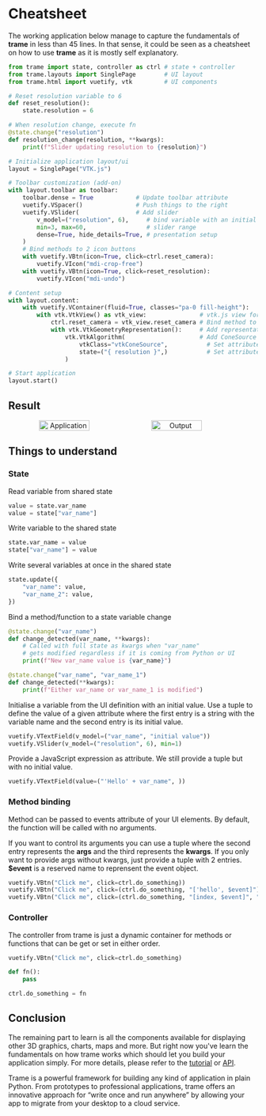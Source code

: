 # Cheatsheet

The working application below manage to capture the fundamentals of __trame__ in less than 45 lines.
In that sense, it could be seen as a cheatsheet on how to use __trame__ as it is mostly self explanatory.

```python
from trame import state, controller as ctrl # state + controller
from trame.layouts import SinglePage        # UI layout
from trame.html import vuetify, vtk         # UI components

# Reset resolution variable to 6
def reset_resolution():          
    state.resolution = 6

# When resolution change, execute fn
@state.change("resolution")      
def resolution_change(resolution, **kwargs):
    print(f"Slider updating resolution to {resolution}")

# Initialize application layout/ui
layout = SinglePage("VTK.js")    

# Toolbar customization (add-on)
with layout.toolbar as toolbar:  
    toolbar.dense = True            # Update toolbar attribute
    vuetify.VSpacer()               # Push things to the right
    vuetify.VSlider(                # Add slider
        v_model=("resolution", 6),     # bind variable with an initial value of 6
        min=3, max=60,                 # slider range
        dense=True, hide_details=True, # presentation setup
    )
    # Bind methods to 2 icon buttons
    with vuetify.VBtn(icon=True, click=ctrl.reset_camera):
        vuetify.VIcon("mdi-crop-free")
    with vuetify.VBtn(icon=True, click=reset_resolution):
        vuetify.VIcon("mdi-undo")

# Content setup
with layout.content:             
    with vuetify.VContainer(fluid=True, classes="pa-0 fill-height"):
        with vtk.VtkView() as vtk_view:               # vtk.js view for local rendering
            ctrl.reset_camera = vtk_view.reset_camera # Bind method to controller
            with vtk.VtkGeometryRepresentation():     # Add representation to vtk.js view
                vtk.VtkAlgorithm(                     # Add ConeSource to representation
                    vtkClass="vtkConeSource",           # Set attribute value with no JS eval
                    state=("{ resolution }",)           # Set attribute value with JS eval
                )

# Start application
layout.start()               
```

## Result


<p style="text-align:center;display: flex;align-items: center;">
    <img src="/trame/images/trame-cheatsheet-app.jpg" alt="Application" style="width: 45%; height: 45%">
    <img src="/trame/images/trame-cheatsheet-output.jpg" alt="Output" style="width: 45%; height: 45%">
</p>

## Things to understand

### State

Read variable from shared state

```python
value = state.var_name
value = state["var_name"]
```

Write variable to the shared state

```python
state.var_name = value
state["var_name"] = value
```

Write several variables at once in the shared state

```python
state.update({
    "var_name": value,
    "var_name_2": value,
})
```

Bind a method/function to a state variable change

```python
@state.change("var_name")
def change_detected(var_name, **kwargs):
    # Called with full state as kwargs when "var_name"
    # gets modified regardless if it is coming from Python or UI
    print(f"New var_name value is {var_name}")

@state.change("var_name", "var_name_1")
def change_detected(**kwargs):
    print(f"Either var_name or var_name_1 is modified")
```

Initialise a variable from the UI definition with an initial value. 
Use a tuple to define the value of a given attribute where the first entry is a string with the variable name and the second entry is its initial value.

```python
vuetify.VTextField(v_model=("var_name", "initial value"))
vuetify.VSlider(v_model=("resolution", 6), min=1)
```

Provide a JavaScript expression as attribute. We still provide a tuple but with no initial value.

```python
vuetify.VTextField(value=("'Hello' + var_name", ))
```

### Method binding

Method can be passed to events attribute of your UI elements. By default, the function will be called with no arguments.

If you want to control its arguments you can use a tuple where the second entry represents the __args__ and the third represents the __kwargs__. If you only want to provide args without kwargs, just provide a tuple with 2 entries. __$event__ is a reserved name to reprensent the event object.

```python
vuetify.VBtn("Click me", click=ctrl.do_something))
vuetify.VBtn("Click me", click=(ctrl.do_something, "['hello', $event]"))
vuetify.VBtn("Click me", click=(ctrl.do_something, "[index, $event]", "{ a: 12 }"))
```

### Controller

The controller from trame is just a dynamic container for methods or functions that can be get or set in either order.

```python
vuetify.VBtn("Click me", click=ctrl.do_something)

def fn():
    pass

ctrl.do_something = fn
```

## Conclusion

The remaining part to learn is all the components available for displaying other 3D graphics, charts, maps and more. But right now you've learn the fundamentals on how trame works which should let you build your application simply. For more details, please refer to the [tutorial](https://kitware.github.io/trame/docs/tutorial.html) or [API](https://trame.readthedocs.io/en/latest/index.html).

Trame is a powerful framework for building any kind of application in plain Python. From prototypes to professional applications, trame offers an innovative approach for “write once and run anywhere” by allowing your app to migrate from your desktop to a cloud service.
